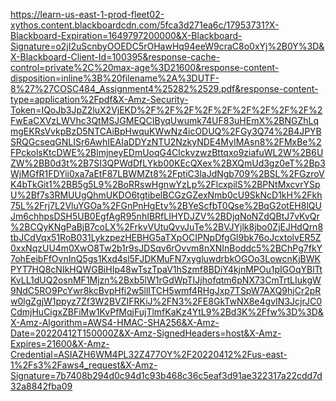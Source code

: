 https://learn-us-east-1-prod-fleet02-xythos.content.blackboardcdn.com/5fca3d271ea6c/17953731?X-Blackboard-Expiration=1649797200000&X-Blackboard-Signature=o2jI2uScnbyOOEDC5rOHawHq94eeW9craC8o0xYj%2B0Y%3D&X-Blackboard-Client-Id=100395&response-cache-control=private%2C%20max-age%3D21600&response-content-disposition=inline%3B%20filename%2A%3DUTF-8%27%27COSC484_Assignment4%25282%2529.pdf&response-content-type=application%2Fpdf&X-Amz-Security-Token=IQoJb3JpZ2luX2VjEKD%2F%2F%2F%2F%2F%2F%2F%2F%2F%2FwEaCXVzLWVhc3QtMSJGMEQCIByqUwumk74UF83uHEmX%2BNGZhLqmgEKRsVvkpBzD5NTCAiBpHwquKWwNz4icODUQ%2FGy3Q74%2B4JPYBSRQGcseqGNLISr6AwhIEAIaDDYzNTU2NzkyNDE4MyIMAsn8%2FMxBe%2FPckolsKtcDWE%2BlmjneyEDmUoqG4ClckvzwzBttqxo9ziafuWL2W%2B6UZW%2BB0d3t%2B7SI3QPWdDfLYkb00KEcQXex%2BXQmUd3gz0eT%2Bp3WjMGfR1FDYii0xa7aEtF87LBWMZt8%2FptiC3laJdNgb709%2BSL%2FGzroVK4bTkGit1%2BB5g5L9%2BoRRswHgnwYzLp%2FlcxpilS%2BPNtMxcvrYSpU%2Bf7s3RMUUgQhmUKDO6tgtibelBCGzGZexNmb0cU9SkNcD1kH%2Fkh75L%2Frj7L2VluYGOa%2FGnPnHgEtv%2BYeScfbT0Qse%2BqG2otEH8lQUJm6chhpsDSH5UB0EgfAgR95nhIBRfLIHYDJZV%2BDjqNoNZdQBtJ7vKvQr%2BCQyKNgPaBjB7coLX%2FrkvVUtuQvvJuTe%2BVJYjlk8jbo0ZjEJHdQrn8tbJCdVqx51RoB031LykzpezHEBHG5aTXpOCIPNpDfgGl9bk76oJcxtolvER5Z0xxNqzUU4m0XwO8Tw2b1r9sJDSqv6rOvvm8nXNInBoddc5%2BChPg7fkY7ohEeibFfOvnInQ5gs1Kxd4sl5FJDKMuFN7xygluwdrbkOGOo3LowcnKjBWKPYT7HQ8cNIkHQWGBiHIp48wTszTpaV1hSzmf8BDiY4kjnMPOu1pIGOqYBlTtKvLL1dUQ2osnMF1Mjzn%2Bxb5lW1rGdWpTIJjhofqtm6pNX73CmTrtLIukgW9NdC5RO9PcYwr8kcBvpHfi2w5llITCH5wmf4RHgJxp7TSpW7AXQ9hjCr2pRw0lgZgjW1ppyz7Zf3W2BVZIFRKiJ%2FN3%2FE8GkTwNX8e4gvIN3JcjrJC0CdmjHuCigxZBFiMw1KvPfMqjFujTlmfKaKz4YtL9%2Bd3K%2Ffw%3D%3D&X-Amz-Algorithm=AWS4-HMAC-SHA256&X-Amz-Date=20220412T150000Z&X-Amz-SignedHeaders=host&X-Amz-Expires=21600&X-Amz-Credential=ASIAZH6WM4PL32Z477OY%2F20220412%2Fus-east-1%2Fs3%2Faws4_request&X-Amz-Signature=7b7408b294d0c94d1c93b468c36c5eaf3d91ae322317a22cdd7d32a8842fba09
